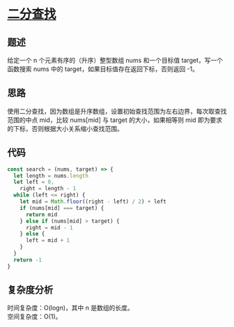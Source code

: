 # [二分查找](https://leetcode.cn/problems/binary-search/)

## 题述

给定一个 n 个元素有序的（升序）整型数组 nums 和一个目标值 target，写一个函数搜索 nums 中的 target，如果目标值存在返回下标，否则返回 -1。

## 思路

使用二分查找，因为数组是升序数组，设置初始查找范围为左右边界，每次取查找范围的中点 mid，比较 nums[mid] 与 target 的大小，如果相等则 mid 即为要求的下标，否则根据大小关系缩小查找范围。

## 代码

```javascript
const search = (nums, target) => {
  let length = nums.length
  let left = 0,
    right = length - 1
  while (left <= right) {
    let mid = Math.floor((right - left) / 2) + left
    if (nums[mid] === target) {
      return mid
    } else if (nums[mid] > target) {
      right = mid - 1
    } else {
      left = mid + 1
    }
  }
  return -1
}
```

## 复杂度分析

时间复杂度：O(log⁡n)，其中 n 是数组的长度。  
空间复杂度：O(1)。
